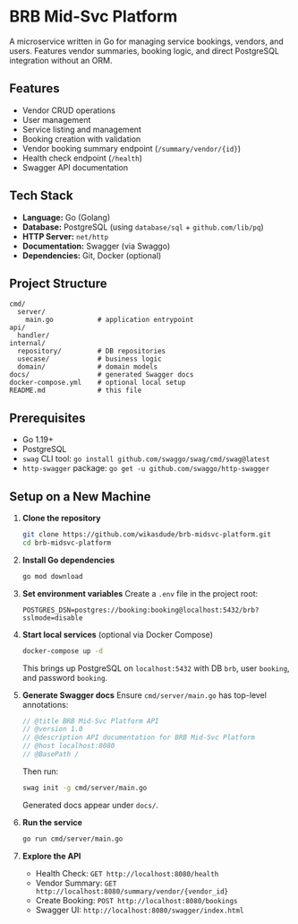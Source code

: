 # BRB Mid-Svc Platform

A microservice written in Go for managing service bookings, vendors, and users. Features vendor summaries, booking logic, and direct PostgreSQL integration without an ORM.

## Features

* Vendor CRUD operations
* User management
* Service listing and management
* Booking creation with validation
* Vendor booking summary endpoint (`/summary/vendor/{id}`)
* Health check endpoint (`/health`)
* Swagger API documentation

## Tech Stack

* **Language:** Go (Golang)
* **Database:** PostgreSQL (using `database/sql` + `github.com/lib/pq`)
* **HTTP Server:** `net/http`
* **Documentation:** Swagger (via Swaggo)
* **Dependencies:** Git, Docker (optional)

## Project Structure

```
cmd/
  server/
    main.go           # application entrypoint
api/
  handler/
internal/
  repository/         # DB repositories
  usecase/            # business logic
  domain/             # domain models
docs/                 # generated Swagger docs
docker-compose.yml    # optional local setup
README.md             # this file
```

## Prerequisites

* Go 1.19+
* PostgreSQL
* `swag` CLI tool: `go install github.com/swaggo/swag/cmd/swag@latest`
* `http-swagger` package: `go get -u github.com/swaggo/http-swagger`

## Setup on a New Machine

1. **Clone the repository**

   ```bash
   git clone https://github.com/wikasdude/brb-midsvc-platform.git
   cd brb-midsvc-platform
   ```

2. **Install Go dependencies**

   ```bash
   go mod download
   ```

3. **Set environment variables**
   Create a `.env` file in the project root:

   ```dotenv
   POSTGRES_DSN=postgres://booking:booking@localhost:5432/brb?sslmode=disable
   ```

4. **Start local services** (optional via Docker Compose)

   ```bash
   docker-compose up -d
   ```

   This brings up PostgreSQL on `localhost:5432` with DB `brb`, user `booking`, and password `booking`.

5. **Generate Swagger docs**
   Ensure `cmd/server/main.go` has top-level annotations:

   ```go
   // @title BRB Mid-Svc Platform API
   // @version 1.0
   // @description API documentation for BRB Mid-Svc Platform
   // @host localhost:8080
   // @BasePath /
   ```

   Then run:

   ```bash
   swag init -g cmd/server/main.go
   ```

   Generated docs appear under `docs/`.

6. **Run the service**

   ```bash
   go run cmd/server/main.go
   ```

7. **Explore the API**

   * Health Check:  `GET http://localhost:8080/health`
   * Vendor Summary: `GET http://localhost:8080/summary/vendor/{vendor_id}`
   * Create Booking: `POST http://localhost:8080/bookings`
   * Swagger UI: `http://localhost:8080/swagger/index.html`
 
